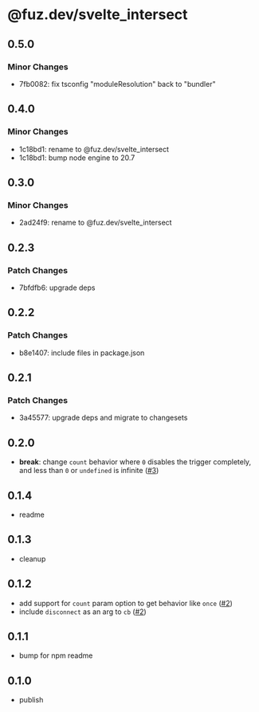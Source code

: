 # @fuz.dev/svelte_intersect

## 0.5.0

### Minor Changes

- 7fb0082: fix tsconfig "moduleResolution" back to "bundler"

## 0.4.0

### Minor Changes

- 1c18bd1: rename to @fuz.dev/svelte_intersect
- 1c18bd1: bump node engine to 20.7

## 0.3.0

### Minor Changes

- 2ad24f9: rename to @fuz.dev/svelte_intersect

## 0.2.3

### Patch Changes

- 7bfdfb6: upgrade deps

## 0.2.2

### Patch Changes

- b8e1407: include files in package.json

## 0.2.1

### Patch Changes

- 3a45577: upgrade deps and migrate to changesets

## 0.2.0

- **break**: change `count` behavior where `0` disables the trigger completely,
  and less than `0` or `undefined` is infinite
  ([#3](https://github.com/fuz-dev/svelte_intersect/pull/3))

## 0.1.4

- readme

## 0.1.3

- cleanup

## 0.1.2

- add support for `count` param option to get behavior like `once`
  ([#2](https://github.com/fuz-dev/svelte_intersect/pull/2))
- include `disconnect` as an arg to `cb`
  ([#2](https://github.com/fuz-dev/svelte_intersect/pull/2))

## 0.1.1

- bump for npm readme

## 0.1.0

- publish
